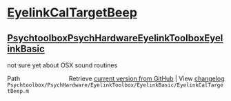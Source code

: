 # [EyelinkCalTargetBeep](EyelinkCalTargetBeep)
## [Psychtoolbox](Psychtoolbox)[PsychHardware](PsychHardware)[EyelinkToolbox](EyelinkToolbox)[EyelinkBasic](EyelinkBasic)

not sure yet about OSX sound routines  




<div class="code_header" style="text-align:right;">
  <span style="float:left;">Path&nbsp;&nbsp;</span> <span class="counter">Retrieve <a href=
  "https://raw.github.com/Psychtoolbox-3/Psychtoolbox-3/beta/Psychtoolbox/PsychHardware/EyelinkToolbox/EyelinkBasic/EyelinkCalTargetBeep.m">current version from GitHub</a> | View <a href=
  "https://github.com/Psychtoolbox-3/Psychtoolbox-3/commits/beta/Psychtoolbox/PsychHardware/EyelinkToolbox/EyelinkBasic/EyelinkCalTargetBeep.m">changelog</a></span>
</div>
<div class="code">
  <code>Psychtoolbox/PsychHardware/EyelinkToolbox/EyelinkBasic/EyelinkCalTargetBeep.m</code>
</div>

